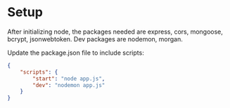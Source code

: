 # Setup

After initializing node, the packages needed are express, cors, mongoose, bcrypt, jsonwebtoken. Dev packages are nodemon, morgan.

Update the package.json file to include scripts:

```json
{
	"scripts": {
		"start": "node app.js",
		"dev": "nodemon app.js"
	}
}
```
